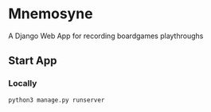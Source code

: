 # Mnemosyne
A Django Web App for recording boardgames playthroughs

## Start App

### Locally
```bash
python3 manage.py runserver 
```